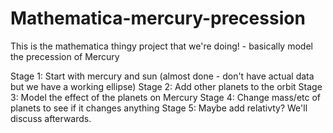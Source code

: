 # Mathematica-mercury-precession
This is the mathematica thingy project that we're doing! - basically model the precession of Mercury

Stage 1: Start with mercury and sun (almost done - don't have actual data but we have a working ellipse)
Stage 2: Add other planets to the orbit
Stage 3: Model the effect of the planets on Mercury
Stage 4: Change mass/etc of planets to see if it changes anything
Stage 5: Maybe add relativty? We'll discuss afterwards.
